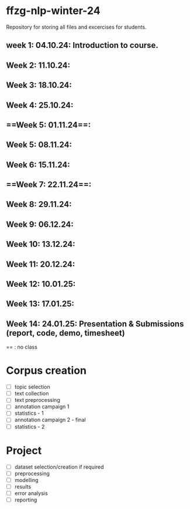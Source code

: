 # ffzg-nlp-winter-24
Repository for storing all files and excercises for students.

## week 1: 04.10.24: Introduction to course.
## Week 2: 11.10.24: 
## Week 3: 18.10.24:
## Week 4: 25.10.24: 
## ==Week 5: 01.11.24==: 
## Week 5: 08.11.24: 
## Week 6: 15.11.24: 
## ==Week 7: 22.11.24==: 
## Week 8: 29.11.24:
## Week 9: 06.12.24: 
## Week 10: 13.12.24:
## Week 11: 20.12.24:
## Week 12: 10.01.25:
## Week 13: 17.01.25:
## Week 14: 24.01.25: Presentation & Submissions (report, code, demo, timesheet)
 
== : no class

# Corpus creation
- [ ] topic selection
- [ ] text collection
- [ ] text preprocessing
- [ ] annotation campaign 1
- [ ] statistics - 1 
- [ ] annotation campaign 2 - final
- [ ] statistics - 2

# Project 
- [ ] dataset selection/creation if required
- [ ] preprocessing
- [ ] modelling
- [ ] results
- [ ] error analysis
- [ ] reporting
